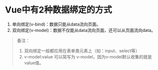 # Vue中有2种数据绑定的方式
1. 单向绑定(v-bind)：数据只能从data流向页面。
2. 双向绑定(v-model)：数据不仅能从data流向页面，还可以从页面流向data。  

> 备注：  
> 1. 双向绑定一般都应用在表单类元素上（如：input、select等）  
> 2. v-model:value 可以简写为 v-model，因为v-model默认收集的就是value值。  
